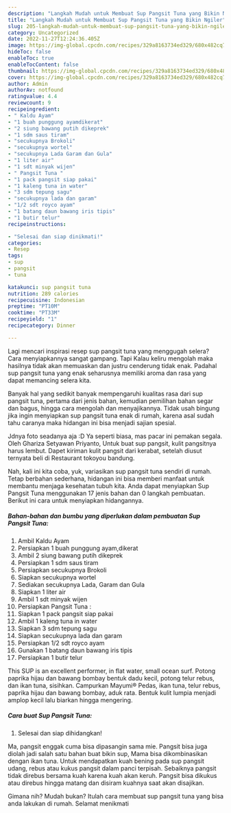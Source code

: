 ```yaml
---
description: "Langkah Mudah untuk Membuat Sup Pangsit Tuna yang Bikin Ngiler"
title: "Langkah Mudah untuk Membuat Sup Pangsit Tuna yang Bikin Ngiler"
slug: 205-langkah-mudah-untuk-membuat-sup-pangsit-tuna-yang-bikin-ngiler
category: Uncategorized
date: 2022-11-27T12:24:36.405Z
image: https://img-global.cpcdn.com/recipes/329a8163734ed329/680x482cq70/sup-pangsit-tuna-foto-resep-utama.jpg
hideToc: false
enableToc: true
enableTocContent: false
thumbnail: https://img-global.cpcdn.com/recipes/329a8163734ed329/680x482cq70/sup-pangsit-tuna-foto-resep-utama.jpg
cover: https://img-global.cpcdn.com/recipes/329a8163734ed329/680x482cq70/sup-pangsit-tuna-foto-resep-utama.jpg
author: Admin
authorAv: notfound
ratingvalue: 4.4
reviewcount: 9
recipeingredient:
- " Kaldu Ayam"
- "1 buah punggung ayamdikerat"
- "2 siung bawang putih dikeprek"
- "1 sdm saus tiram"
- "secukupnya Brokoli"
- "secukupnya wortel"
- "secukupnya Lada Garam dan Gula"
- "1 liter air"
- "1 sdt minyak wijen"
- " Pangsit Tuna "
- "1 pack pangsit siap pakai"
- "1 kaleng tuna in water"
- "3 sdm tepung sagu"
- "secukupnya lada dan garam"
- "1/2 sdt royco ayam"
- "1 batang daun bawang iris tipis"
- "1 butir telur"
recipeinstructions:

- "Selesai dan siap dinikmati!"
categories:
- Resep
tags:
- sup
- pangsit
- tuna

katakunci: sup pangsit tuna 
nutrition: 289 calories
recipecuisine: Indonesian
preptime: "PT10M"
cooktime: "PT33M"
recipeyield: "1"
recipecategory: Dinner

---
```



Lagi mencari inspirasi resep sup pangsit tuna yang menggugah selera? Cara menyiapkannya sangat gampang. Tapi Kalau keliru mengolah maka hasilnya tidak akan memuaskan dan justru cenderung tidak enak. Padahal sup pangsit tuna yang enak seharusnya memiliki aroma dan rasa yang dapat memancing selera kita.


Banyak hal yang sedikit banyak mempengaruhi kualitas rasa dari sup pangsit tuna, pertama dari jenis bahan, kemudian pemilihan bahan segar dan bagus, hingga cara mengolah dan menyajikannya. Tidak usah bingung jika ingin menyiapkan sup pangsit tuna enak di rumah, karena asal sudah tahu caranya maka hidangan ini bisa menjadi sajian spesial.

Jdnya foto seadanya aja :D Ya seperti biasa, mas pacar ini pemakan segala. Oleh Ghariza Setyawan Priyanto, Untuk buat sup pangsit, kulit pangsitnya harus lembut. Dapet kiriman kulit pangsit dari kerabat, setelah diusut ternyata beli di Restaurant tokoyou bandung.


Nah, kali ini kita coba, yuk, variasikan sup pangsit tuna sendiri di rumah. Tetap berbahan sederhana, hidangan ini bisa memberi manfaat untuk membantu menjaga kesehatan tubuh kita. Anda dapat menyiapkan Sup Pangsit Tuna menggunakan 17 jenis bahan dan 0 langkah pembuatan. Berikut ini cara untuk menyiapkan hidangannya.

<!--inarticleads1-->

##### Bahan-bahan dan bumbu yang diperlukan dalam pembuatan Sup Pangsit Tuna:

1. Ambil  Kaldu Ayam
1. Persiapkan 1 buah punggung ayam,dikerat
1. Ambil 2 siung bawang putih dikeprek
1. Persiapkan 1 sdm saus tiram
1. Persiapkan secukupnya Brokoli
1. Siapkan secukupnya wortel
1. Sediakan secukupnya Lada, Garam dan Gula
1. Siapkan 1 liter air
1. Ambil 1 sdt minyak wijen
1. Persiapkan  Pangsit Tuna :
1. Siapkan 1 pack pangsit siap pakai
1. Ambil 1 kaleng tuna in water
1. Siapkan 3 sdm tepung sagu
1. Siapkan secukupnya lada dan garam
1. Persiapkan 1/2 sdt royco ayam
1. Gunakan 1 batang daun bawang iris tipis
1. Persiapkan 1 butir telur


This SUP is an excellent performer, in flat water, small ocean surf. Potong paprika hijau dan bawang bombay bentuk dadu kecil, potong telur rebus, dan ikan tuna, sisihkan. Campurkan Mayumi® Pedas, ikan tuna, telur rebus, paprika hijau dan bawang bombay, aduk rata. Bentuk kulit lumpia menjadi amplop kecil lalu biarkan hingga mengering. 

<!--inarticleads2-->

##### Cara buat Sup Pangsit Tuna:


1. Selesai dan siap dihidangkan!

Ma, pangsit enggak cuma bisa dipasangin sama mie. Pangsit bisa juga diolah jadi salah satu bahan buat bikin sup, Mama bisa dikombinasikan dengan ikan tuna. Untuk mendapatkan kuah bening pada sup pangsit udang, rebus atau kukus pangsit dalam panci terpisah. Sebaiknya pangsit tidak direbus bersama kuah karena kuah akan keruh. Pangsit bisa dikukus atau direbus hingga matang dan disiram kuahnya saat akan disajikan. 

Gimana nih? Mudah bukan? Itulah cara membuat sup pangsit tuna yang bisa anda lakukan di rumah. Selamat menikmati
